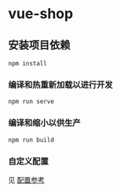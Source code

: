 # vue-shop

## 安装项目依赖
```
npm install
```

### 编译和热重新加载以进行开发
```
npm run serve
```

### 编译和缩小以供生产
```
npm run build
```

### 自定义配置
见 [配置参考](https://cli.vuejs.org/config/)
